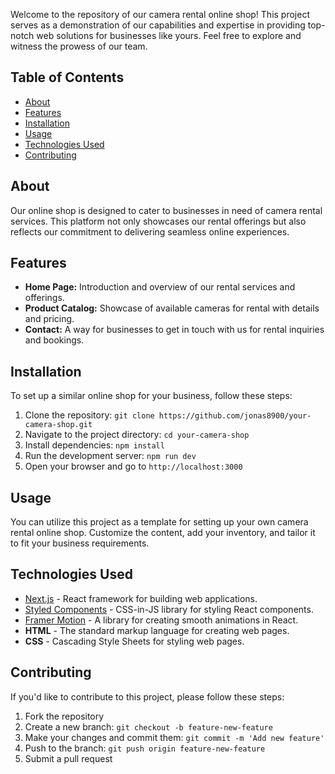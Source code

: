 Welcome to the repository of our camera rental online shop! This project serves as a demonstration of our capabilities and expertise in providing top-notch web solutions for businesses like yours. Feel free to explore and witness the prowess of our team.

## Table of Contents

- [About](#about)
- [Features](#features)
- [Installation](#installation)
- [Usage](#usage)
- [Technologies Used](#technologies-used)
- [Contributing](#contributing)

## About

Our online shop is designed to cater to businesses in need of camera rental services. This platform not only showcases our rental offerings but also reflects our commitment to delivering seamless online experiences.

## Features

- **Home Page:** Introduction and overview of our rental services and offerings.
- **Product Catalog:** Showcase of available cameras for rental with details and pricing.
- **Contact:** A way for businesses to get in touch with us for rental inquiries and bookings.

## Installation

To set up a similar online shop for your business, follow these steps:

1. Clone the repository: `git clone https://github.com/jonas8900/your-camera-shop.git`
2. Navigate to the project directory: `cd your-camera-shop`
3. Install dependencies: `npm install`
4. Run the development server: `npm run dev`
5. Open your browser and go to `http://localhost:3000`

## Usage

You can utilize this project as a template for setting up your own camera rental online shop. Customize the content, add your inventory, and tailor it to fit your business requirements.

## Technologies Used

- [Next.js](https://nextjs.org/) - React framework for building web applications.
- [Styled Components](https://styled-components.com/) - CSS-in-JS library for styling React components.
- [Framer Motion](https://www.framer.com/motion/) - A library for creating smooth animations in React.
- **HTML** - The standard markup language for creating web pages.
- **CSS** - Cascading Style Sheets for styling web pages.

## Contributing

If you'd like to contribute to this project, please follow these steps:

1. Fork the repository
2. Create a new branch: `git checkout -b feature-new-feature`
3. Make your changes and commit them: `git commit -m 'Add new feature'`
4. Push to the branch: `git push origin feature-new-feature`
5. Submit a pull request

